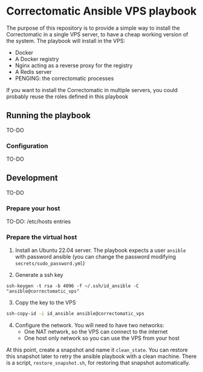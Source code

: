 # Correctomatic Ansible VPS playbook

The purpose of this repository is to provide a simple way to install the Correctomatic in a single VPS server, to have a cheap working version of the system. The playbook will install in the VPS:

- Docker
- A Docker registry
- Nginx acting as a reverse proxy for the registry
- A Redis server
- PENGING: the correctomatic processes

If you want to install the Correctomatic in multiple servers, you could probably reuse the roles defined in this playbook

## Running the playbook

TO-DO

### Configuration

TO-DO

## Development

TO-DO

### Prepare your host

TO-DO: /etc/hosts entries

### Prepare the virtual host

1) Install an Ubuntu 22.04 server. The playbook expects a user `ansible` with password ansible (you can change the password modifying `secrets/sudo_password.yml`)

2) Generate a ssh key
```
ssh-keygen -t rsa -b 4096 -f ~/.ssh/id_ansible -C "ansible@correctomatic_vps"
```
3) Copy the key to the VPS
```sh
ssh-copy-id -i id_ansible ansible@correctomatic_vps
```
4) Configure the network. You will need to have two networks:
   - One NAT network, so the VPS can connect to the internet
   - One host only network so you can use the VPS from your host




At this point, create a snapshot and name it `clean_state`. You can restore this snapshot later to retry the ansible playbook with a clean machine. There is a script, `restore_snapshot.sh`, for restoring that snapshot automatically.

